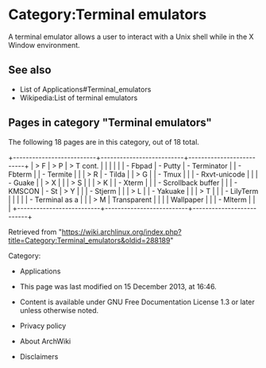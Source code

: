 Category:Terminal emulators
===========================

A terminal emulator allows a user to interact with a Unix shell while in
the X Window environment.

See also
--------

-   List of Applications#Terminal_emulators
-   Wikipedia:List of terminal emulators

Pages in category "Terminal emulators"
--------------------------------------

The following 18 pages are in this category, out of 18 total.

+--------------------------+--------------------------+--------------------------+
| > F                      | > P                      | > T cont.                |
|                          |                          |                          |
| -   Fbpad                | -   Putty                | -   Terminator           |
| -   Fbterm               |                          | -   Termite              |
|                          | > R                      | -   Tilda                |
| > G                      |                          | -   Tmux                 |
|                          | -   Rxvt-unicode         |                          |
| -   Guake                |                          | > X                      |
|                          | > S                      |                          |
| > K                      |                          | -   Xterm                |
|                          | -   Scrollback buffer    |                          |
| -   KMSCON               | -   St                   | > Y                      |
|                          | -   Stjerm               |                          |
| > L                      |                          | -   Yakuake              |
|                          | > T                      |                          |
| -   LilyTerm             |                          |                          |
|                          | -   Terminal as a        |                          |
| > M                      |     Transparent          |                          |
|                          |     Wallpaper            |                          |
| -   Mlterm               |                          |                          |
+--------------------------+--------------------------+--------------------------+

Retrieved from
"https://wiki.archlinux.org/index.php?title=Category:Terminal_emulators&oldid=288189"

Category:

-   Applications

-   This page was last modified on 15 December 2013, at 16:46.
-   Content is available under GNU Free Documentation License 1.3 or
    later unless otherwise noted.
-   Privacy policy
-   About ArchWiki
-   Disclaimers
